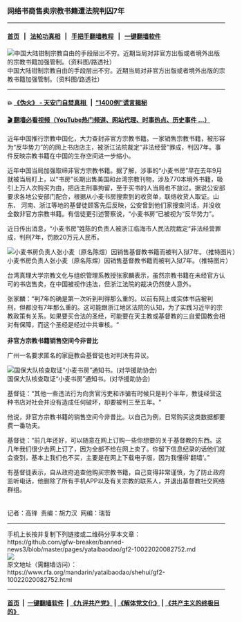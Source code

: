 ### 网络书商售卖宗教书籍遭法院判囚7年
------------------------

#### [首页](https://github.com/gfw-breaker/banned-news3/blob/master/README.md) &nbsp;&nbsp;|&nbsp;&nbsp; [法轮功真相](https://github.com/begood0513/basic/blob/master/README.md)  &nbsp;&nbsp;|&nbsp;&nbsp; [手把手翻墙教程](https://github.com/gfw-breaker/guides/wiki)  &nbsp;&nbsp;|&nbsp;&nbsp; [一键翻墙软件](https://github.com/gfw-breaker/nogfw/blob/master/README.md)  



<div id="headerimg">
 <img alt="中国大陆钳制宗教自由的手段层出不穷。近期当局对非官方出版或者境外出版的宗教书籍加强管制。（资料图/路透社）" src="https://www.rfa.org/mandarin/yataibaodao/shehui/gf1-12032019082843.html/675543338900.jpg/@@images/c3229dfb-bc93-4eee-acc9-3fbdd1d4f9ed.jpeg" title="中国大陆钳制宗教自由的手段层出不穷。近期当局对非官方出版或者境外出版的宗教书籍加强管制。（资料图/路透社）"/>
 <div id="headerimgcontents">
  <div id="headerimgcaption">
   <span>
    中国大陆钳制宗教自由的手段层出不穷。近期当局对非官方出版或者境外出版的宗教书籍加强管制。（资料图/路透社）
   </span>
   <!-- zoomattribute -->
  </div>
  <!-- headerimgcaption -->
 </div>
 <!-- headerimagecontents -->
</div>

<hr/>


#### 💥 [《伪火》 - 天安门自焚真相 ](http://158.247.195.190:10000/videos/blog/weihuo.html)&nbsp; |&nbsp; [“1400例”谎言揭秘  ](http://158.247.195.190:10000/videos/blog/jiexi1400.html)

#### [ 🎬  翻墙必看视频（YouTube热门频道、网站代理、时事热点、历史事件 ...）](https://github.com/gfw-breaker/links/blob/master/banned.md)

<div id="storytext">
 <div>
  <div class="slot_header">
  </div>
 </div>
 <p>
 </p>
 <p>
  近年中国推行宗教中国化，大力查封非官方宗教书籍。一家销售宗教书籍，被形容为“反华势力”的的网上书店店主，被浙江法院裁定“非法经营”罪成，判囚7年。事件反映宗教书籍在中国的生存空间进一步缩小。
 </p>
 <p>
  近年中国当局加强取缔非官方宗教书籍。据了解，涉事的“小麦书房”早在去年9月就被当局盯上，以“书房”长期出售美国和台湾宗教刊物，涉及770本境外书籍，吸引上万人次购买为由，把店主刑事拘留，至于买书的人当局也不放过。据说公安部要求各地公安部门配合，根据从小麦书房搜索到的收货单，联络收货人取证。山东、 河南、浙江等地的基督徒顾客先后反映，公安曾到他们家搜查问话，并没收全数非官方宗教书籍。有信徒更引述警察说，“小麦书房”已被视为“反华势力”。
 </p>
 <p>
 </p>
 <p>
 </p>
 <p>
  近日传出消息，“小麦书房”姓陈的负责人被浙江临海市人民法院裁定“非法经营罪成，判刑7年，罚款20万元人民币。
 </p>
 <p>
 </p>
 <p>
  <div class="image-inline captioned" style="width:1194px;">
   <div style="width:1194px;">
    <img alt="小麦书房负责人张小麦（原名陈煜）因销售基督教书籍而被判入狱7年。（推特图片）" src="https://www.rfa.org/mandarin/yataibaodao/shehui/gf2-10022020082752.html/EjRvhXlX0AE0_mK.jpg" title="小麦书房负责人张小麦（原名陈煜）因销售基督教书籍而被判入狱7年。（推特图片）"/>
   </div>
   <div class="image-caption">
    <span style="width:1194px;">
     小麦书房负责人张小麦（原名陈煜）因销售基督教书籍而被判入狱7年。（推特图片）
    </span>
    <span class="copyright">
    </span>
   </div>
  </div>
 </p>
 <p>
  台湾真理大学宗教文化与组织管理系教授张家麟表示，虽然宗教书籍在未经官方认可的书店售卖，在中国被视作违法，但浙江法院的裁决仍然使人意外。
 </p>
 <p>
  张家麟：“判7年的确是第一次听到判得那么重的。以前有网上或实体书店被判刑，但都没有7年那么重的。这可能跟浙江地区法院的认知，为了实践习近平的宗教政策有关系。如果要买合法的圣经，可能要在天主教或基督教的三自爱国教会相对有保障，而这个圣经是经过中共审核。“
  <br/>
  <br/>
  <b>
   非官方宗教书籍销售空间今非昔比
  </b>
 </p>
 <p>
  广州一名要求匿名的家庭教会基督徒也对判决有异议。
 </p>
 <p>
 </p>
 <p>
  <div class="image-inline captioned" style="width:640px;">
   <div style="width:640px;">
    <img alt="国保大队核查取证“小麦书房”通知书。(对华援助协会)" src="https://www.rfa.org/mandarin/yataibaodao/shehui/gf2-10022020082752.html/11.12-5c0f9ea64e66623f65b08fdb5c55.jpg" title="国保大队核查取证“小麦书房”通知书。(对华援助协会)"/>
   </div>
   <div class="image-caption">
    <span style="width:640px;">
     国保大队核查取证“小麦书房”通知书。(对华援助协会)
    </span>
    <span class="copyright">
    </span>
   </div>
  </div>
 </p>
 <p>
  基督徒：“其他一些违法行为向贪官污吏和诈骗有时候只是判个半年，教徒经营这种书店对社会并没有造成任何破坏，却要被判三至五年。“
 </p>
 <p>
  他说，非官方宗教书籍的销售空间今非昔比。以自己为例，日常购买这类数据都要费一番功夫。
 </p>
 <p>
  基督徒：“前几年还好，可以随意在网上订购一些你想要的关于基督教的东西。这几年我们很少去网上订了，因为全部不给在网上卖了。你留下信息纪录的话他们就会查到，基本上我们也不买，主要是在网上下载电子版，因为我懂得‘翻墙’。”
 </p>
 <p>
  有基督徒表示，自从政府追查他购买宗教书籍，自己变得非常谨慎，为了防止政府监听电话，他删除了所有手机APP以及有关宗教的联系人，并退出基督教社交网络群组。
  <br/>
  <br/>
  <br/>
  记者：高锋  责编：胡力汉  网编：瑞哲
 </p>
</div>

<hr/>
手机上长按并复制下列链接或二维码分享本文章：<br/>
https://github.com/gfw-breaker/banned-news3/blob/master/pages/yataibaodao/gf2-10022020082752.md <br/>
<a href='https://github.com/gfw-breaker/banned-news3/blob/master/pages/yataibaodao/gf2-10022020082752.md'><img src='https://github.com/gfw-breaker/banned-news3/blob/master/pages/yataibaodao/gf2-10022020082752.md.png'/></a> <br/>
原文地址（需翻墙访问）：https://www.rfa.org/mandarin/yataibaodao/shehui/gf2-10022020082752.html


------------------------
#### [首页](https://github.com/gfw-breaker/banned-news3/blob/master/README.md) &nbsp;|&nbsp; [一键翻墙软件](https://github.com/gfw-breaker/nogfw/blob/master/README.md) &nbsp;| [《九评共产党》](https://github.com/gfw-breaker/9ping.md/blob/master/README.md#九评之一评共产党是什么) | [《解体党文化》](https://github.com/gfw-breaker/jtdwh.md/blob/master/README.md) | [《共产主义的终极目的》](https://github.com/gfw-breaker/gczydzjmd.md/blob/master/README.md)


<img src='http://gfw-breaker.win/banned-news3/pages/yataibaodao/gf2-10022020082752.md' width='0px' height='0px'/>